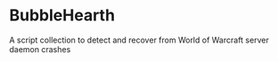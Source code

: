 # BubbleHearth
A script collection to detect and recover from World of Warcraft server daemon crashes
